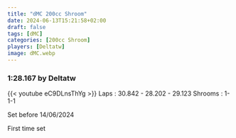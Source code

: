 ```yaml
---
title: "dMC 200cc Shroom"
date: 2024-06-13T15:21:58+02:00
draft: false
tags: [dMC]
categories: [200cc Shroom]
players: [Deltatw]
image: dMC.webp
---
```

### 1:28.167 by Deltatw

{{< youtube eC9DLnsThYg >}}
Laps : 30.842 - 28.202 - 29.123
Shrooms : 1-1-1

Set before 14/06/2024

First time set